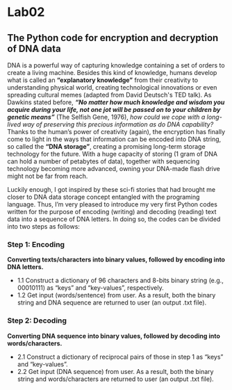 # Lab02
## The Python code for encryption and decryption of DNA data

DNA is a powerful way of capturing knowledge containing a set of orders to create a living machine. Besides this kind of knowledge, humans develop what is called an **“explanatory knowledge”** from their creativity to understanding physical world, creating technological innovations or even spreading cultural memes (adapted from David Deutsch's TED talk). As Dawkins stated before, ***“No matter how much knowledge and wisdom you acquire during your life, not one jot will be passed on to your children by genetic means”*** (The Selfish Gene, 1976), *how could we cope with a long-lived way of preserving this precious information as do DNA capability?* Thanks to the human’s power of creativity (again), the encryption has finally come to light in the ways that information can be encoded into DNA string, so called the **“DNA storage”**, creating a promising long-term storage technology for the future. With a huge capacity of storing (1 gram of DNA can hold a number of petabytes of data), together with sequencing technology becoming more advanced, owning your DNA-made flash drive might not be far from reach. 

Luckily enough, I got inspired by these sci-fi stories that had brought me closer to DNA data storage concept entangled with the programing language. Thus, I’m very pleased to introduce my very first Python codes written for the purpose of encoding (writing) and decoding (reading) text data into a sequence of DNA letters. In doing so, the codes can be divided into two steps as follows:

### Step 1: Encoding
**Converting texts/characters into binary values, followed by encoding into DNA letters.**
- 1.1 Construct a dictionary of 96 characters and 8-bits binary string (e.g., 00010111) as “keys” and “key-values”, respectively.
- 1.2 Get input (words/sentence) from user. As a result, both the binary string and DNA sequence are returned to user (an output .txt file).

### Step 2: Decoding 
**Converting DNA sequence into binary values, followed by decoding into words/characters.**
- 2.1 Construct a dictionary of reciprocal pairs of those in step 1 as “keys” and “key-values”.
- 2.2 Get input (DNA sequence) from user. As a result, both the binary string and words/characters are returned to user (an output .txt file).

